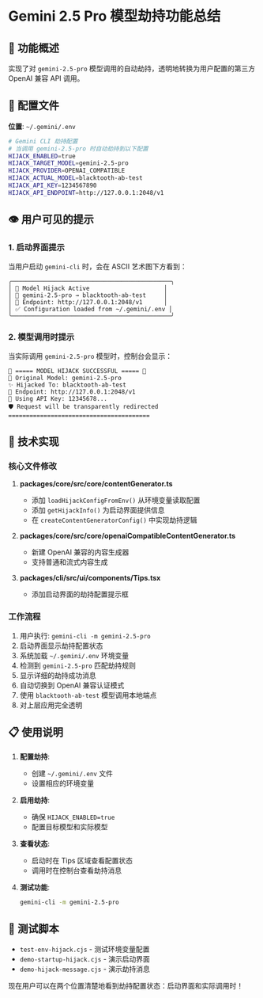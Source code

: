 # Gemini 2.5 Pro 模型劫持功能总结

## 🎯 功能概述
实现了对 `gemini-2.5-pro` 模型调用的自动劫持，透明地转换为用户配置的第三方 OpenAI 兼容 API 调用。

## 📁 配置文件
**位置**: `~/.gemini/.env`

```bash
# Gemini CLI 劫持配置
# 当调用 gemini-2.5-pro 时自动劫持到以下配置
HIJACK_ENABLED=true
HIJACK_TARGET_MODEL=gemini-2.5-pro
HIJACK_PROVIDER=OPENAI_COMPATIBLE
HIJACK_ACTUAL_MODEL=blacktooth-ab-test
HIJACK_API_KEY=1234567890
HIJACK_API_ENDPOINT=http://127.0.0.1:2048/v1
```

## 👁️ 用户可见的提示

### 1. 启动界面提示
当用户启动 `gemini-cli` 时，会在 ASCII 艺术图下方看到：

```
╭─────────────────────────────────────────────╮
│ 🔄 Model Hijack Active                     │
│ 📍 gemini-2.5-pro → blacktooth-ab-test     │
│ 🔗 Endpoint: http://127.0.0.1:2048/v1      │
│ ✅ Configuration loaded from ~/.gemini/.env │
╰─────────────────────────────────────────────╯
```

### 2. 模型调用时提示
当实际调用 `gemini-2.5-pro` 模型时，控制台会显示：

```
🎉 ===== MODEL HIJACK SUCCESSFUL ===== 🎉
🎯 Original Model: gemini-2.5-pro
✨ Hijacked To: blacktooth-ab-test
🔗 Endpoint: http://127.0.0.1:2048/v1
🔑 Using API Key: 12345678...
🛡️ Request will be transparently redirected
========================================
```

## 🔧 技术实现

### 核心文件修改
1. **packages/core/src/core/contentGenerator.ts**
   - 添加 `loadHijackConfigFromEnv()` 从环境变量读取配置
   - 添加 `getHijackInfo()` 为启动界面提供信息
   - 在 `createContentGeneratorConfig()` 中实现劫持逻辑

2. **packages/core/src/core/openaiCompatibleContentGenerator.ts**
   - 新建 OpenAI 兼容的内容生成器
   - 支持普通和流式内容生成

3. **packages/cli/src/ui/components/Tips.tsx**
   - 添加启动界面的劫持配置提示框

### 工作流程
1. 用户执行: `gemini-cli -m gemini-2.5-pro`
2. 启动界面显示劫持配置状态
3. 系统加载 `~/.gemini/.env` 环境变量
4. 检测到 `gemini-2.5-pro` 匹配劫持规则
5. 显示详细的劫持成功消息
6. 自动切换到 OpenAI 兼容认证模式
7. 使用 `blacktooth-ab-test` 模型调用本地端点
8. 对上层应用完全透明

## 📋 使用说明

1. **配置劫持**:
   - 创建 `~/.gemini/.env` 文件
   - 设置相应的环境变量

2. **启用劫持**:
   - 确保 `HIJACK_ENABLED=true`
   - 配置目标模型和实际模型

3. **查看状态**:
   - 启动时在 Tips 区域查看配置状态
   - 调用时在控制台查看劫持消息

4. **测试功能**:
   ```bash
   gemini-cli -m gemini-2.5-pro
   ```

## 🧪 测试脚本
- `test-env-hijack.cjs` - 测试环境变量配置
- `demo-startup-hijack.cjs` - 演示启动界面
- `demo-hijack-message.cjs` - 演示劫持消息

现在用户可以在两个位置清楚地看到劫持配置状态：启动界面和实际调用时！